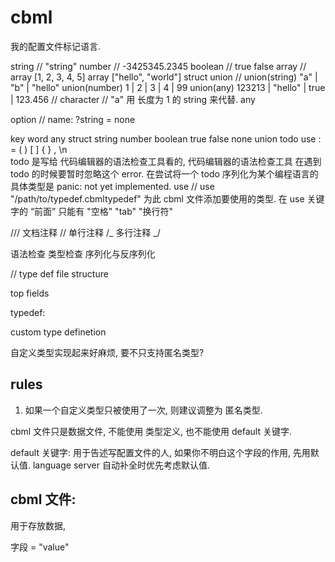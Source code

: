 # cbml

我的配置文件标记语言.

string // "string"
number // -3425345.2345
boolean // true false
array<T> // array<numbber> [1, 2, 3, 4, 5] array<String> ["hello", "world"]
struct
union // union(string) "a" | "b" | "hello" union(number) 1 | 2 | 3 | 4 | 99 union(any) 123213 | "hello" | true | 123.456
// character // "a" 用 长度为 1 的 string 来代替.
any

option // name: ?string = none

key word
any struct string number boolean true false none union todo use
: = ( ) [ ] { } , \n  
todo 是写给 代码编辑器的语法检查工具看的, 代码编辑器的语法检查工具 在遇到 todo 的时候要暂时忽略这个 error.
在尝试将一个 todo 序列化为某个编程语言的具体类型是 panic: not yet implemented.
use <string> // use "/path/to/typedef.cbmltypedef"
为此 cbml 文件添加要使用的类型.
在 use 关键字的 “前面” 只能有 "空格" "tab" "换行符"

/// 文档注释
// 单行注释
/_
多行注释
_/

语法检查 类型检查
序列化与反序列化

// type def file structure

top fields

typedef:

custom type definetion

自定义类型实现起来好麻烦, 要不只支持匿名类型?

## rules

1. 如果一个自定义类型只被使用了一次, 则建议调整为 匿名类型.


cbml 文件只是数据文件,
不能使用 类型定义, 也不能使用 default 关键字. 

default 关键字:
用于告述写配置文件的人, 如果你不明白这个字段的作用, 先用默认值.
language server 自动补全时优先考虑默认值.



## cbml 文件: 
用于存放数据, 


字段 = "value"